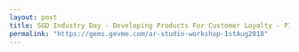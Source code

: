 ```yaml
---
layout: post
title: SGD Industry Day - Developing Products For Customer Loyalty - PIXEL
permalink: "https://gems.gevme.com/ar-studio-workshop-1stAug2018"
---
```

